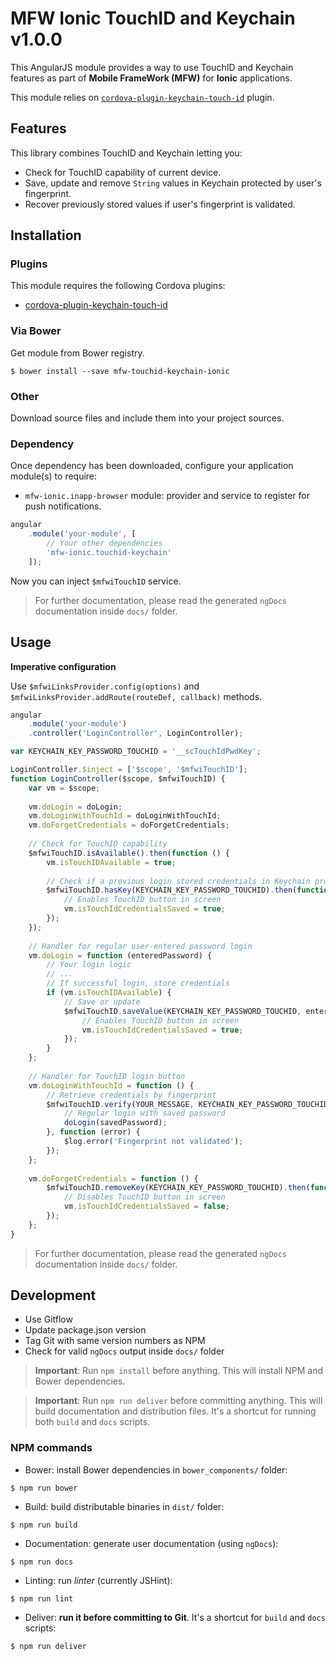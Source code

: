 # MFW Ionic TouchID and Keychain v1.0.0

This AngularJS module provides a way to use TouchID and Keychain features as part of **Mobile FrameWork (MFW)** for **Ionic** applications.

This module relies on [`cordova-plugin-keychain-touch-id`](https://github.com/jordiescudero/cordova-plugin-keychain-touch-id) plugin.


## Features

This library combines TouchID and Keychain letting you:

* Check for TouchID capability of current device.
* Save, update and remove `String` values in Keychain protected by user's fingerprint.
* Recover previously stored values if user's fingerprint is validated.



## Installation

### Plugins

This module requires the following Cordova plugins:

* [cordova-plugin-keychain-touch-id](https://github.com/jordiescudero/cordova-plugin-keychain-touch-id)


### Via Bower

Get module from Bower registry.

```shell
$ bower install --save mfw-touchid-keychain-ionic
```


### Other

Download source files and include them into your project sources.



### Dependency

Once dependency has been downloaded, configure your application module(s) to require:

* `mfw-ionic.inapp-browser` module: provider and service to register for push notifications.

```js
angular
    .module('your-module', [
        // Your other dependencies
        'mfw-ionic.touchid-keychain'
    ]);
```

Now you can inject `$mfwiTouchID` service.


> For further documentation, please read the generated `ngDocs` documentation inside `docs/` folder.




## Usage

**Imperative configuration**

Use `$mfwiLinksProvider.config(options)` and `$mfwiLinksProvider.addRoute(routeDef, callback)` methods.

```js
angular
    .module('your-module')
    .controller('LoginController', LoginController);

var KEYCHAIN_KEY_PASSWORD_TOUCHID = '__scTouchIdPwdKey';

LoginController.$inject = ['$scope', '$mfwiTouchID'];
function LoginController($scope, $mfwiTouchID) {
    var vm = $scope;
    
    vm.doLogin = doLogin;
    vm.doLoginWithTouchId = doLoginWithTouchId;
    vm.doForgetCredentials = doForgetCredentials;
  
    // Check for TouchID capability
    $mfwiTouchID.isAvailable().then(function () {
        vm.isTouchIDAvailable = true;
    
        // Check if a previous login stored credentials in Keychain protected by fingerprint
        $mfwiTouchID.hasKey(KEYCHAIN_KEY_PASSWORD_TOUCHID).then(function () {
            // Enables TouchID button in screen
            vm.isTouchIdCredentialsSaved = true;
        });
    });
  
    // Handler for regular user-entered password login
    vm.doLogin = function (enteredPassword) {
        // Your login logic
        // ...
        // If successful login, store credentials
        if (vm.isTouchIDAvailable) {
            // Save or update
            $mfwiTouchID.saveValue(KEYCHAIN_KEY_PASSWORD_TOUCHID, enteredPassword).then(function () {
                // Enables TouchID button in screen
                vm.isTouchIdCredentialsSaved = true;
            });
        }
    };
  
    // Handler for TouchID login button
    vm.doLoginWithTouchId = function () {
        // Retrieve credentials by fingerprint
        $mfwiTouchID.verify(YOUR_MESSAGE, KEYCHAIN_KEY_PASSWORD_TOUCHID).then(function (savedPassword) {
            // Regular login with saved password
            doLogin(savedPassword);
        }, function (error) {
            $log.error('Fingerprint not validated');
        });
    };
  
    vm.doForgetCredentials = function () {
        $mfwiTouchID.removeKey(KEYCHAIN_KEY_PASSWORD_TOUCHID).then(function () {
            // Disables TouchID button in screen
            vm.isTouchIdCredentialsSaved = false;
        });
    };
}
```

> For further documentation, please read the generated `ngDocs` documentation inside `docs/` folder.




## Development

* Use Gitflow
* Update package.json version
* Tag Git with same version numbers as NPM
* Check for valid `ngDocs` output inside `docs/` folder

> **Important**: Run `npm install` before anything. This will install NPM and Bower dependencies.

> **Important**: Run `npm run deliver` before committing anything. This will build documentation and distribution files.
> It's a shortcut for running both `build` and `docs` scripts.


### NPM commands

* Bower: install Bower dependencies in `bower_components/` folder:

```shell
$ npm run bower
```

* Build: build distributable binaries in `dist/` folder:

```shell
$ npm run build
```

* Documentation: generate user documentation (using `ngDocs`):

```shell
$ npm run docs
```

* Linting: run *linter* (currently JSHint):

```shell
$ npm run lint
```

* Deliver: **run it before committing to Git**. It's a shortcut for `build` and `docs` scripts:

```shell
$ npm run deliver
```
